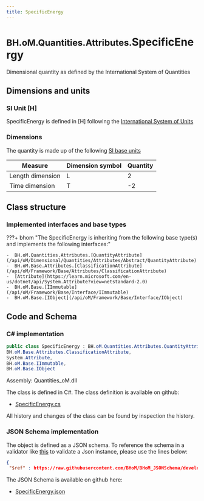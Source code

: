 ```yaml
---
title: SpecificEnergy
---
```


# <small>BH.oM.Quantities.Attributes.</small>**SpecificEnergy**

Dimensional quantity as defined by the International System of Quantities

## Dimensions and units

### SI Unit [H]

SpecificEnergy is defined in [H] following the [International System of Units](https://en.wikipedia.org/wiki/International_System_of_Units) 

### Dimensions

The quantity is made up of the following [SI base units](https://en.wikipedia.org/wiki/SI_base_unit)

| Measure        | Dimension symbol | Quantity |
|------------------|--------|----------|
| Length dimension |  L  |2  |
| Time dimension |  T  |-2  |

## Class structure

### Implemented interfaces and base types

???+ bhom "The SpecificEnergy is inheriting from the following base type(s) and implements the following interfaces:"

    -  BH.oM.Quantities.Attributes.[QuantityAttribute](/api/oM/Dimensional/Quantities/Attributes/Abstract/QuantityAttribute)
    -  BH.oM.Base.Attributes.[ClassificationAttribute](/api/oM/Framework/Base/Attributes/ClassificationAttribute)
    -  [Attribute](https://learn.microsoft.com/en-us/dotnet/api/System.Attribute?view=netstandard-2.0)
    -  BH.oM.Base.[IImmutable](/api/oM/Framework/Base/Interface/IImmutable)
    -  BH.oM.Base.[IObject](/api/oM/Framework/Base/Interface/IObject)




## Code and Schema

### C# implementation

``` C# title="C#"
public class SpecificEnergy : BH.oM.Quantities.Attributes.QuantityAttribute,
BH.oM.Base.Attributes.ClassificationAttribute,
System.Attribute,
BH.oM.Base.IImmutable,
BH.oM.Base.IObject
```

Assembly: Quantities_oM.dll

The class is defined in C#. The class definition is available on github:

- [SpecificEnergy.cs](https://github.com/BHoM/BHoM/blob/develop/Quantities_oM/Attributes\SpecificEnergy.cs)

All history and changes of the class can be found by inspection the history.
### JSON Schema implementation

The object is defined as a JSON schema. To reference the schema in a validator like [this](https://www.jsonschemavalidator.net/) to validate a Json instance, please use the lines below:

``` json title="JSON Schema"
{
 "$ref" : https://raw.githubusercontent.com/BHoM/BHoM_JSONSchema/develop/Quantities_oM/Attributes/SpecificEnergy.json}
```

The JSON Schema is available on github here:

- [SpecificEnergy.json](https://github.com/BHoM/BHoM_JSONSchema/blob/develop/Quantities_oM/Attributes/SpecificEnergy.json)

